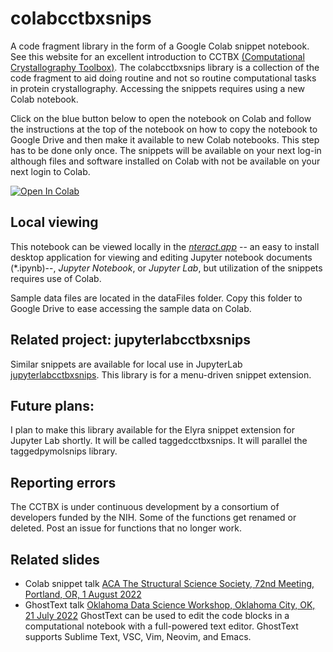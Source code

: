 # colabcctbxsnips

A code fragment library in the form of a Google Colab snippet notebook. 
See this website for an excellent introduction to CCTBX [(Computational Crystallography Toolbox)](https://cci.lbl.gov/docs/cctbx/). The colabcctbxsnips library is a collection of the code fragment to aid doing routine and not so routine computational tasks in protein crystallography. Accessing the snippets requires using a new Colab notebook. 

Click on the blue button below to open the notebook on Colab and follow the instructions at the top of the notebook on how to copy the notebook to Google Drive and then make it available to new Colab notebooks. This step has to be done only once. The snippets will be available on your next log-in although files and software installed on Colab with not be available on your next login to Colab.

<a href="https://colab.research.google.com/github/MooersLab/colabcctbxsnips/blob/main/colabcctbxsnips.ipynb" target="_parent"><img src="https://colab.research.google.com/assets/colab-badge.svg" alt="Open In Colab"/></a>

## Local viewing

This notebook can be viewed locally in the [*nteract.app*](https://nteract.io/) -- an easy to install desktop application for viewing and editing Jupyter notebook documents (*.ipynb)--, *Jupyter Notebook*, or *Jupyter Lab*, but utilization of the snippets requires use of Colab.

Sample data files are located in the dataFiles folder.
Copy this folder to Google Drive to ease accessing the sample data on Colab.

## Related project: jupyterlabcctbxsnips

Similar snippets are available for local use in JupyterLab [jupyterlabcctbxsnips](https://github.com/MooersLab/jupyterlabcctbxsnips). 
This library is for a menu-driven snippet extension.

## Future plans:

I plan to make this library available for the Elyra snippet extension for Jupyter Lab shortly. 
It will be called taggedcctbxsnips. 
It will parallel the taggedpymolsnips library.

## Reporting errors

The CCTBX is under continuous development by a consortium of developers funded by the NIH. 
Some of the functions get renamed or deleted.
Post an issue for functions that no longer work.

## Related slides

- Colab snippet talk [ACA The Structural Science Society, 72nd Meeting, Portland, OR, 1 August 2022](https://github.com/MooersLab/ACA2022)
- GhostText talk [Oklahoma Data Science Workshop, Oklahoma City, OK, 21 July 2022](https://github.com/MooersLab/DSW22ghosttext) GhostText can be used to edit the code blocks in a computational notebook with a full-powered text editor. GhostText supports Sublime Text, VSC, Vim, Neovim, and Emacs.


